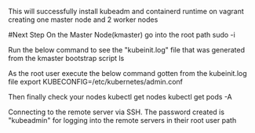 This will successfully install kubeadm and containerd runtime on vagrant creating one master node and 2 worker nodes

#Next Step
On the Master Node(kmaster) go into the root path
sudo -i

Run the below command to see the "kubeinit.log" file that was generated from the kmaster bootstrap script
ls

As the root user execute the below command gotten from the kubeinit.log file
export KUBECONFIG=/etc/kubernetes/admin.conf

Then finally check your nodes
kubectl get nodes
kubectl get pods -A

Connecting to the remote server via SSH. The password created is "kubeadmin" for logging into the remote servers in their root user path


